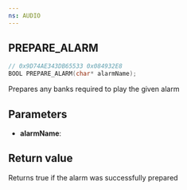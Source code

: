 ```yaml
---
ns: AUDIO
---
```

## PREPARE_ALARM

```c
// 0x9D74AE343DB65533 0x084932E8
BOOL PREPARE_ALARM(char* alarmName);
```

Prepares any banks required to play the given alarm

## Parameters
* **alarmName**:

## Return value
Returns true if the alarm was successfully prepared
